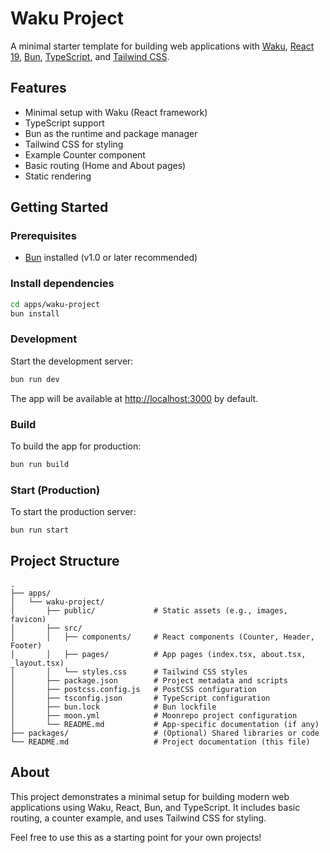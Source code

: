 # Waku Project

A minimal starter template for building web applications with [Waku](https://waku.gg/), [React 19](https://react.dev/), [Bun](https://bun.sh/), [TypeScript](https://www.typescriptlang.org/), and [Tailwind CSS](https://tailwindcss.com/).

## Features

- Minimal setup with Waku (React framework)
- TypeScript support
- Bun as the runtime and package manager
- Tailwind CSS for styling
- Example Counter component
- Basic routing (Home and About pages)
- Static rendering

## Getting Started

### Prerequisites

- [Bun](https://bun.sh/) installed (v1.0 or later recommended)

### Install dependencies

```sh
cd apps/waku-project
bun install
```

### Development

Start the development server:

```sh
bun run dev
```

The app will be available at [http://localhost:3000](http://localhost:3000) by default.

### Build

To build the app for production:

```sh
bun run build
```

### Start (Production)

To start the production server:

```sh
bun run start
```

## Project Structure

```
.
├── apps/
│   └── waku-project/
│       ├── public/             # Static assets (e.g., images, favicon)
│       ├── src/
│       │   ├── components/     # React components (Counter, Header, Footer)
│       │   ├── pages/          # App pages (index.tsx, about.tsx, _layout.tsx)
│       │   └── styles.css      # Tailwind CSS styles
│       ├── package.json        # Project metadata and scripts
│       ├── postcss.config.js   # PostCSS configuration
│       ├── tsconfig.json       # TypeScript configuration
│       ├── bun.lock            # Bun lockfile
│       ├── moon.yml            # Moonrepo project configuration
│       └── README.md           # App-specific documentation (if any)
├── packages/                   # (Optional) Shared libraries or code
└── README.md                   # Project documentation (this file)
```

## About

This project demonstrates a minimal setup for building modern web applications using Waku, React, Bun, and TypeScript. It includes basic routing, a counter example, and uses Tailwind CSS for styling.

Feel free to use this as a starting point for your own projects!